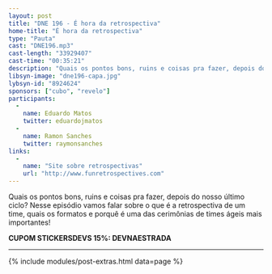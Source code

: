 ```yaml
---
layout: post
title: "DNE 196 - É hora da retrospectiva"
home-title: "É hora da retrospectiva"
type: "Pauta"
cast: "DNE196.mp3"
cast-length: "33929407"
cast-time: "00:35:21"
description: "Quais os pontos bons, ruins e coisas pra fazer, depois do nosso último ciclo? Nesse episódio vamos falar sobre o que é a retrospectiva de um time, quais os formatos e porquê é uma das cerimônias de times ágeis mais importantes!"
libsyn-image: "dne196-capa.jpg"
lybsyn-id: "8924624"
sponsors: ["cubo", "revelo"]
participants:
  -
    name: Eduardo Matos
    twitter: eduardojmatos
  -
    name: Ramon Sanches
    twitter: raymonsanches
links:
  -
    name: "Site sobre retrospectivas"
    url: "http://www.funretrospectives.com"
---
```


Quais os pontos bons, ruins e coisas pra fazer, depois do nosso último ciclo? Nesse episódio vamos falar sobre o que é a retrospectiva de um time, quais os formatos e porquê é uma das cerimônias de times ágeis mais importantes!

<strong>CUPOM STICKERSDEVS 15%: DEVNAESTRADA</strong>

---

{% include modules/post-extras.html data=page %}

